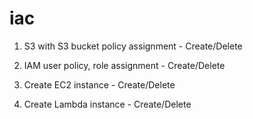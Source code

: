# iac 

1. S3 with S3 bucket policy assignment - Create/Delete

2. IAM user policy, role assignment - Create/Delete

3. Create EC2 instance - Create/Delete

4. Create Lambda instance - Create/Delete
